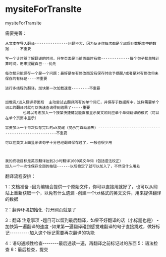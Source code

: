 # mysiteForTranslte
mysiteForTranslte


需要完善：

    从文本在导入翻译---------------问题不大，因为反正你每次都是全部保存数据库中的数据-----不重要

    写一个计时器了解翻译的时间，只在页面是当前页面时有效-------------每个句子都单独计算时间，用来提醒自己---优先

    每次都只能保存一个是一个问题：最好是在有修改而没有保存时给予提醒/或者是对有修改但未保存的有标记----不重要

    进行多线程的翻译，加快第一次加载速度--------不重要


    加载完/进入翻译界面后  主动尝试去翻译所有的单个词汇，并保存于数据库中，这样需要单个词汇的翻译时就可以快速查询得到结果了-----重要
            也可以考虑加入一个按某快捷键就能直接显示英文和对应单个单词翻译的模式（可以在单个页面中显示）

    需要加上一个每次保存完后的ok提醒（提示完自动消失）---------------------------------------------------不重要

    可以在英文上面显示该句子十分已经翻译保存过了，一般也很少用



    我的终极目标是英汉翻译达到2小时翻译1000英文单词（包括语法校正）
    加入一个一次性保存全部的按钮------以后稳定了就可以加入了，不然没什么用处



翻译流程安排：

1：文档准备
    -因为编辑会提供一个原始文件，你可以直接用就好了，也可以从网站上重新获取一个，以免有什么遗漏
    -创建一个txt格式的英文文件，用来提供翻译的数据

2：翻译环境初始化
    -打开网页就是了

3：翻译
    注意事项
        -题目可以留到最后翻译，如果不好翻译的话（小标题也是）
        -加快第一遍翻译的速度
        -如果第一遍翻译碰到感觉难翻译的句子直接跳过，做好标记----------加入这个标记需要再次翻译的功能

4：语句通顺性检查--------最后通读一遍，再翻译之前标记过的东西
5：语法检查
6：最后检查，提交